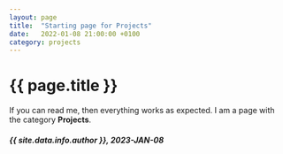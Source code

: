 ```yaml
---
layout: page
title:  "Starting page for Projects"
date:   2022-01-08 21:00:00 +0100
category: projects
---
```


# {{ page.title }}
If you can read me, then everything works as expected. I am a page with the category **Projects**.

##### {{ site.data.info.author }}, 2023-JAN-08